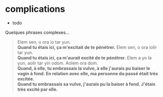 # complications
- todo

Quelques phrases complexes...

> Elem sen, o ora io tar yun.  
> **Quand tu étais ici, ça m'excitait de te pénétrer.**
> Elem sen, o ora iolir tar yun.  
> **Quand tu étais ici, ça m'aurait excité de te pénétrer.**
> Elem a yo la yun, aolir tar yin odom. Aolem ora dom.  
> **Quand, à elle, tu embrassais la vulve, à elle j'aurais pu baiser le vagin à fond. En relation avec elle, ma personne du passé était très excitée.**  
> **Quand tu embrassais sa vulve, j'aurais pu la baiser à fond. J'étais très excité par elle.**